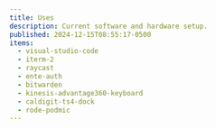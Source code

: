 ```yaml
---
title: Uses
description: Current software and hardware setup.
published: 2024-12-15T08:55:17-0500
items:
  - visual-studio-code
  - iterm-2
  - raycast
  - ente-auth
  - bitwarden
  - kinesis-advantage360-keyboard
  - caldigit-ts4-dock
  - rode-podmic
---
```

